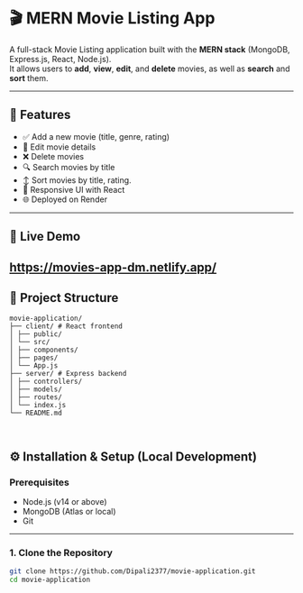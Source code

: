 # 🎬 MERN Movie Listing App

A full-stack Movie Listing application built with the **MERN stack** (MongoDB, Express.js, React, Node.js).  
It allows users to **add**, **view**, **edit**, and **delete** movies, as well as **search** and **sort** them.

---

## 🚀 Features

- ✅ Add a new movie (title, genre, rating)
- 📝 Edit movie details
- ❌ Delete movies
- 🔍 Search movies by title
- ↕️ Sort movies by title, rating.
- 📱 Responsive UI with React
- 🌐 Deployed on Render

---

## 🔗 Live Demo

## https://movies-app-dm.netlify.app/

## 📂 Project Structure

```
movie-application/
├── client/ # React frontend
│ ├── public/
│ └── src/
│ ├── components/
│ ├── pages/
│ └── App.js
├── server/ # Express backend
│ ├── controllers/
│ ├── models/
│ ├── routes/
│ └── index.js
└── README.md



```

## ⚙️ Installation & Setup (Local Development)

### Prerequisites

- Node.js (v14 or above)
- MongoDB (Atlas or local)
- Git

---

### 1. Clone the Repository

```bash
git clone https://github.com/Dipali2377/movie-application.git
cd movie-application
```
